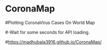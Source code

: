 # CoronaMap
#Plotting CoronaVirus Cases On World Map

#-Wait for some seconds for API loading.

 #https://madhubala3916.github.io/CoronaMap/
